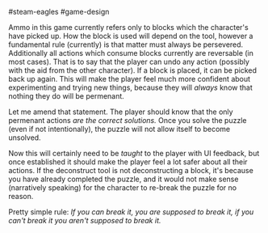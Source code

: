 #steam-eagles #game-design 

Ammo in this game currently refers only to blocks which the character's have picked up.  How the block is used will depend on the tool, however a fundamental rule (currently) is that matter must always be persevered.   Additionally all actions which consume blocks currently are reversable (in most cases).  That is to say that the player can undo any action (possibly with the aid from the other character).  If a block is placed, it can be picked back up again.  This will make the player feel much more confident about experimenting and trying new things, because they will *always* know that nothing they do will be permenant. 

Let me amend that statement.  The player should know that the only permenant actions *are the correct solutions.*   Once you solve the puzzle (even if not intentionally), the puzzle will not allow itself to become unsolved.  

Now this will certainly need to be _taught_ to the player with UI feedback, but once established it should make the player feel a lot safer about all their actions. If the deconstruct tool is not deconstructing a block, it's because you have already completed the puzzle, and it would not make sense (narratively speaking) for the character to re-break the puzzle for no reason.  

Pretty simple rule: _If you can break it, you are supposed to break it, if you can't break it you aren't supposed to break it._